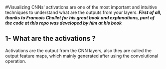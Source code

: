 #Visualizing CNNs' activations are one of the most important and intuitive techniques to understand what are the outputs from your layers.
***First of all, thanks to Francois Chollet for his great book and explanations, part of the code at this repo was developed by him at his book***

## 1- What are the activations ?
Activations are the output from the CNN layers, also they are called the output feature maps, which mainly generated after using the convolutional operation.


